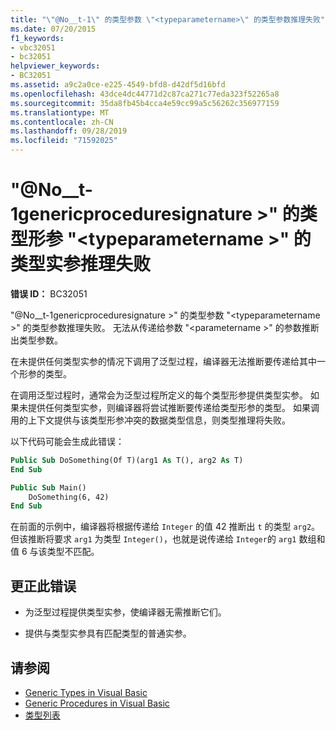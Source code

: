 ```yaml
---
title: "\"@No__t-1\" 的类型参数 \"<typeparametername>\" 的类型参数推理失败"
ms.date: 07/20/2015
f1_keywords:
- vbc32051
- bc32051
helpviewer_keywords:
- BC32051
ms.assetid: a9c2a0ce-e225-4549-bfd8-d42df5d16bfd
ms.openlocfilehash: 43dce4dc44771d2c87ca271c77eda323f52265a8
ms.sourcegitcommit: 35da8fb45b4cca4e59cc99a5c56262c356977159
ms.translationtype: MT
ms.contentlocale: zh-CN
ms.lasthandoff: 09/28/2019
ms.locfileid: "71592025"
---
```

# <a name="type-argument-inference-failed-for-type-parameter-typeparametername-of-genericproceduresignature"></a>"@No__t-1genericproceduresignature >" 的类型形参 "\<typeparametername >" 的类型实参推理失败

**错误 ID：** BC32051

"@No__t-1genericproceduresignature >" 的类型参数 "\<typeparametername >" 的类型参数推理失败。 无法从传递给参数 "\<parametername >" 的参数推断出类型参数。

 在未提供任何类型实参的情况下调用了泛型过程，编译器无法推断要传递给其中一个形参的类型。

 在调用泛型过程时，通常会为泛型过程所定义的每个类型形参提供类型实参。 如果未提供任何类型实参，则编译器将尝试推断要传递给类型形参的类型。 如果调用的上下文提供与该类型形参冲突的数据类型信息，则类型推理将失败。

 以下代码可能会生成此错误：

```vb
Public Sub DoSomething(Of T)(arg1 As T(), arg2 As T)
End Sub

Public Sub Main()
    DoSomething(6, 42)
End Sub
```  
  
 在前面的示例中，编译器将根据传递给 `Integer` 的值 42 推断出 `t` 的类型 `arg2`。 但该推断将要求 `arg1` 为类型 `Integer()`，也就是说传递给 `Integer`的 `arg1` 数组和值 6 与该类型不匹配。

## <a name="to-correct-this-error"></a>更正此错误

- 为泛型过程提供类型实参，使编译器无需推断它们。

- 提供与类型实参具有匹配类型的普通实参。
  
## <a name="see-also"></a>请参阅

- [Generic Types in Visual Basic](../programming-guide/language-features/data-types/generic-types.md)
- [Generic Procedures in Visual Basic](../programming-guide/language-features/data-types/generic-procedures.md)
- [类型列表](../language-reference/statements/type-list.md)
